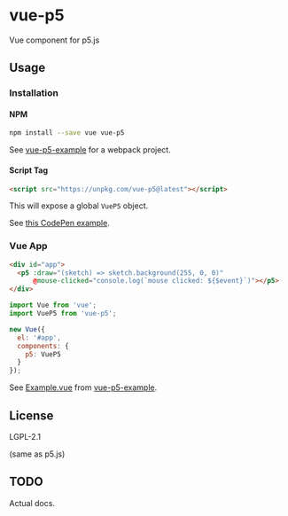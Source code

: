 # vue-p5
Vue component for p5.js

## Usage

### Installation

#### NPM

```bash
npm install --save vue vue-p5
```

See [vue-p5-example](https://github.com/Kinrany/vue-p5-example/) for a webpack project.

#### Script Tag

```html
<script src="https://unpkg.com/vue-p5@latest"></script>
```

This will expose a global `VueP5` object.

See [this CodePen example](https://codepen.io/Kinrany/pen/bKGYmP).

### Vue App

```html
<div id="app">
  <p5 :draw="(sketch) => sketch.background(255, 0, 0)"
      @mouse-clicked="console.log(`mouse clicked: ${$event}`)"></p5>
</div>
```

```javascript
import Vue from 'vue';
import VueP5 from 'vue-p5';

new Vue({
  el: '#app',
  components: {
    p5: VueP5
  }
});
```

See [Example.vue](https://github.com/Kinrany/vue-p5-example/blob/master/src/components/Example.vue) 
from [vue-p5-example](https://github.com/Kinrany/vue-p5-example/).

## License

LGPL-2.1

(same as p5.js)

## TODO

Actual docs.
